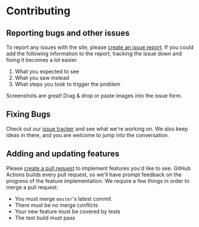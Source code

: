 # Contributing

## Reporting bugs and other issues

To report any issues with the site, please [create an issue report].
If you could add the following information to the report, tracking the issue down and fixing it becomes a lot easier.

1. What you expected to see
1. What you saw instead
1. What steps you took to trigger the problem

Screenshots are great!
Drag & drop or paste images into the issue form.

## Fixing Bugs

Check out our [issue tracker] and see what we're working on.
We also keep ideas in there, and you are welcome to jump into the conversation.

## Adding and updating features

Please [create a pull request][pr] to implement features you'd like to see.
GitHub Actions builds every pull request,
so we'll have prompt feedback on the progress of the feature implementation.
We require a few things in order to merge a pull request:

 - You must merge `master`'s latest commit
 - There must be no merge conflicts
 - Your new feature must be covered by tests
 - The test build must pass

[pr]: https://github.com/indentlabs/notebook/compare/
[create an issue report]: https://github.com/indentlabs/notebook/issues/new
[issue tracker]: https://github.com/indentlabs/notebook/issues
